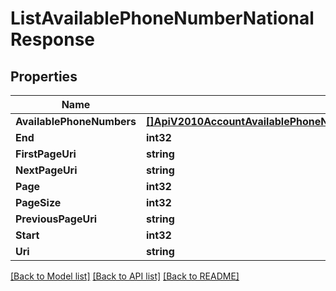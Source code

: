 # ListAvailablePhoneNumberNationalResponse

## Properties
Name | Type | Notes
------------ | ------------- | -------------
**AvailablePhoneNumbers** | [**[]ApiV2010AccountAvailablePhoneNumberCountryAvailablePhoneNumberNational**](api.v2010.account.available_phone_number_country.available_phone_number_national.md) | [optional] 
**End** | **int32** | [optional] 
**FirstPageUri** | **string** | [optional] 
**NextPageUri** | **string** | [optional] 
**Page** | **int32** | [optional] 
**PageSize** | **int32** | [optional] 
**PreviousPageUri** | **string** | [optional] 
**Start** | **int32** | [optional] 
**Uri** | **string** | [optional] 

[[Back to Model list]](../README.md#documentation-for-models) [[Back to API list]](../README.md#documentation-for-api-endpoints) [[Back to README]](../README.md)


